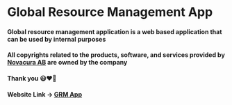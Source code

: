 # Global Resource Management App

#### Global resource management application is a web based application that can be used by internal purposes

#### All copyrights related to the products, software, and services provided by [Novacura AB](https://www.novacura.com/) are owned by the company

#### Thank you 😃❤️💙

#### Website Link -> [GRM App](https://lustrous-croquembouche-1116b9.netlify.app/index.html)
